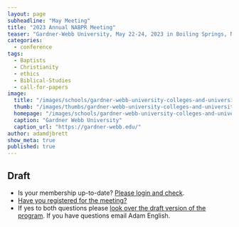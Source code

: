 ```yaml
---
layout: page
subheadline: "May Meeting"
title: "2023 Annual NABPR Meeting"
teaser: "Gardner-Webb University, May 22-24, 2023 in Boiling Springs, NC"
categories:
  - conference
tags:
  - Baptists
  - Christianity
  - ethics
  - Biblical-Studies
  - call-for-papers
image:
  title: "/images/schools/gardner-webb-university-colleges-and-universities-nc-1440.jpg"
  thumb: "/images/thumbs/gardner-webb-university-colleges-and-universities-nc-1440_tn.jpg"
  homepage: "/images/schools/gardner-webb-university-colleges-and-universities-nc-1440.jpg"
  caption: "Gardner Webb University"
  caption_url: "https://gardner-webb.edu/"
author: adamdjbrett
show_meta: true
published: true
---
```

## Draft
* Is your membership up-to-date? [Please login and check](https://mp.gg/0-1eb).
* [Have you registered for the meeting?](https://www.memberplanet.com/events/nabpr/nabprmaymeeting2023?ts=638185402696700000)
* If yes to both questions please [look over the draft version of the program](/pdfs/NABPR-Program-Draft-May-2023.pdf). If you have questions email Adam English.





